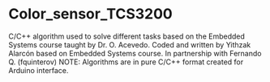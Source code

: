 # Color_sensor_TCS3200
C/C++ algorithm used to solve different tasks based on the Embedded Systems course taught by Dr. O. Acevedo. Coded and written by Yithzak Alarcón based on Embedded Systems course. In partnership with Fernando Q. (fquinterov) NOTE: Algorithms are in pure C/C++ format created for Arduino interface.
